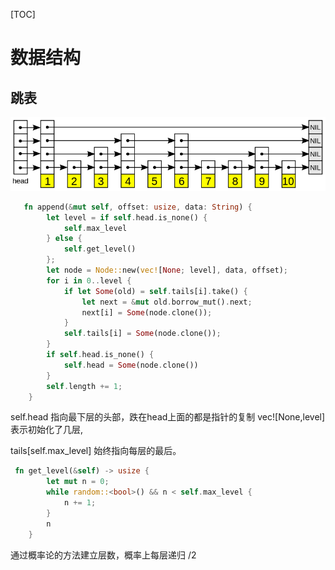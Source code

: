[TOC]

# 数据结构

## 跳表

![qwe](README.assets/qwe.png)

```rust
   fn append(&mut self, offset: usize, data: String) {
        let level = if self.head.is_none() {
            self.max_level
        } else {
            self.get_level()
        };
        let node = Node::new(vec![None; level], data, offset);
        for i in 0..level {
            if let Some(old) = self.tails[i].take() {
                let next = &mut old.borrow_mut().next;
                next[i] = Some(node.clone());
            }
            self.tails[i] = Some(node.clone());
        }
        if self.head.is_none() {
            self.head = Some(node.clone())
        }
        self.length += 1;
    }
```

self.head 指向最下层的头部，跌在head上面的都是指针的复制 vec![None,level] 表示初始化了几层,

tails[self.max_level] 始终指向每层的最后。

```rust
 fn get_level(&self) -> usize {
        let mut n = 0;
        while random::<bool>() && n < self.max_level {
            n += 1;
        }
        n
    }
```

通过概率论的方法建立层数，概率上每层递归 /2



 